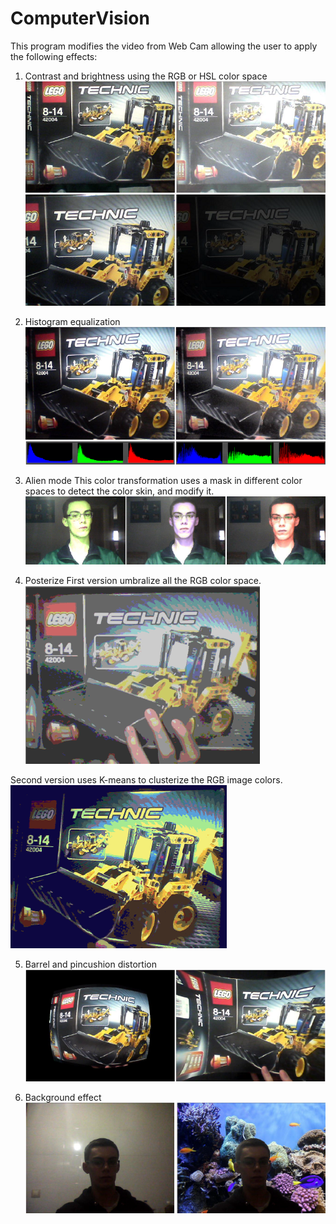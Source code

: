 # ComputerVision

This program modifies the video from Web Cam allowing the user to apply the following effects:

1. Contrast and brightness using the RGB or HSL color space
![Alt text](images/brightness.png?raw=true "Modifying brightness")
![Alt text](images/contrast.png?raw=true "Modifying contrast")

2. Histogram equalization
![Alt text](images/equalization.png?raw=true "Equalize histogram")

3. Alien mode
This color transformation uses a mask in different color spaces to detect the color skin, and modify it.
![Alt text](images/alien.png?raw=true "Alien mode")

4. Posterize
First version umbralize all the RGB color space.
![Alt text](images/poster.png?raw=true "Poster")

Second version uses K-means to clusterize the RGB image colors.
![Alt text](images/poster-Kmeans.png?raw=true "Poster with K-means")

5. Barrel and pincushion distortion
![Alt text](images/distortion.png?raw=true "Barrel and pincushion distortion")

6. Background effect
![Alt text](images/background.png?raw=true "Background effect")
